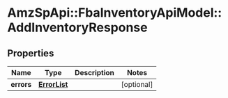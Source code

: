 # AmzSpApi::FbaInventoryApiModel::AddInventoryResponse

## Properties
Name | Type | Description | Notes
------------ | ------------- | ------------- | -------------
**errors** | [**ErrorList**](ErrorList.md) |  | [optional] 

